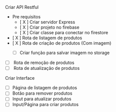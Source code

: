 Criar API Restful
- Pre requisitos
    - [ X ] Criar servidor Express
    - [ X ] Criar projeto no firebase
    - [ X ] Criar classe para conectar no firestore
- [ X ] <GET> Rota de listagem de produtos
- [ X ] <POST> Rota de criação de produtos (Com imagem)
    - [ ] Criar função para salvar imagem no storage
- [ ] <DELETE> Rota de remoção de produtos
- [ ] <UPDATE> Rota de atualização de produtos

Criar Interface
- [ ] Página de listagem de produtos
- [ ] Botão para remover produtos
- [ ] Input para atualizar produtos
- [ ] Input/Página para criar produtos